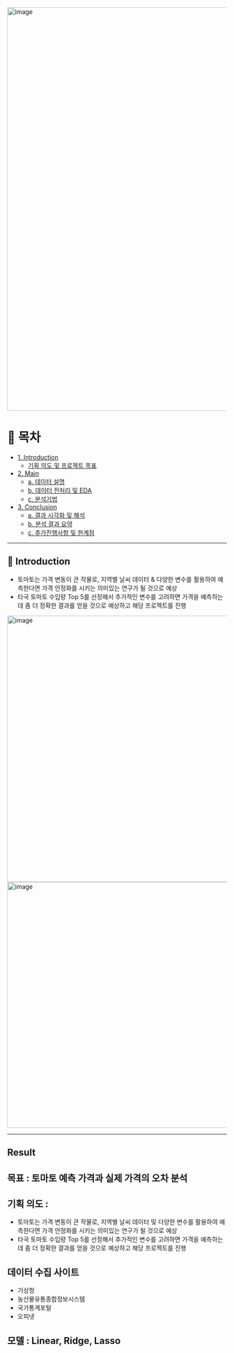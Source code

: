 <img width="926" alt="image" src="https://user-images.githubusercontent.com/104750108/184321347-d7decdef-5b89-4fa3-9aa9-7ef57b782b9d.png">



# 📑 목차
* [1. Introduction](#-1-Introduction)
  * [기획 의도 및 프로젝트 목표](#-기획-의도-및-프로젝트-목표)
* [2. Main](#-2-Main)
  * [a. 데이터 설명](#-a-데이터-설명)
  * [b. 데이터 전처리 및 EDA](#-b-데이터-전처리-및-EDA)
  * [c. 분석기법](#-c-분석기법)
* [3. Conclusion](#-3-Conclusion)
  * [a. 결과 시각화 및 해석](#-a-결과-시각화-및-해석)
  * [b. 분석 결과 요약](#-b-분석-결과-요약)
  * [c. 추가진행사항 및 한계점](#c-추가-진행사항-및-한계점)

----------
## :tomato: Introduction
- 토마토는 가격 변동이 큰 작물로, 지역별 날씨 데이터 & 다양한 변수를 활용하여  예측한다면 가격 안정화를 시키는 의미있는 연구가 될 것으로 예상
- 타국 토마토 수입량 Top 5를 선정해서 추가적인 변수를 고려하면 가격을 예측하는데 좀 더 정확한 결과를 얻을 것으로 예상하고 해당 프로젝트를 진행
<img width="611" alt="image" src="https://user-images.githubusercontent.com/104750108/184447585-ef4b82b1-db09-47a1-aec5-63a4c7273eb5.png">
<img width="564" alt="image" src="https://user-images.githubusercontent.com/104750108/184447632-1b9eb8b3-6814-41c0-a373-a9e3ece594e9.png">

----------
## Result


## 목표 : 토마토 예측 가격과 실제 가격의 오차 분석
## 기획 의도 : 
- 토마토는 가격 변동이 큰 작물로, 지역별 날씨 데이터 및 다양한 변수를 활용하여 예측한다면 가격 안정화를 시키는 의미있는 연구가 될 것으로 예상
- 타국 토마토 수입량 Top 5를 선정해서 추가적인 변수를 고려하면 가격을 예측하는데 좀 더 정확한 결과를 얻을 것으로 예상하고 해당 프로젝트를 진행 
## 데이터 수집 사이트
- 기상청
- 농산물유통종합정보시스템
- 국가통계포털
- 오피넷
## 모델 : Linear, Ridge, Lasso
